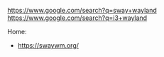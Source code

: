 https://www.google.com/search?q=sway+wayland https://www.google.com/search?q=i3+wayland

Home:
- https://swaywm.org/

